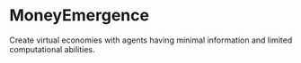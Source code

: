 # MoneyEmergence
Create virtual economies with agents having minimal information and limited computational abilities.
